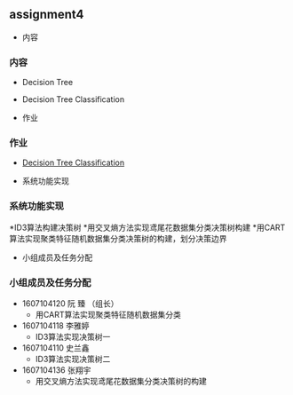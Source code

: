 ## assignment4

* 内容
### 内容

  * Decision Tree
  * Decision Tree Classification

* 作业
### 作业

  * [Decision Tree Classification](classwork)

* 系统功能实现
### 系统功能实现
 *ID3算法构建决策树
 *用交叉熵方法实现鸢尾花数据集分类决策树构建
 *用CART算法实现聚类特征随机数据集分类决策树的构建，划分决策边界
* 小组成员及任务分配
### 小组成员及任务分配
  * 1607104120  阮  臻 （组长）
    * 用CART算法实现聚类特征随机数据集分类
  * 1607104118  李雅婷
    * ID3算法实现决策树一
  * 1607104110  史兰鑫
    * ID3算法实现决策树二
  * 1607104136  张翔宇
    * 用交叉熵方法实现鸢尾花数据集分类决策树的构建
